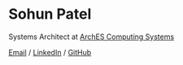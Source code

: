 # Sohun Patel

Systems Architect at [ArchES Computing Systems](https://www.archescomputing.com/) <br>

[Email](mailto:sohunpatel@gmail.com) / [LinkedIn](https://www.linkedin.com/in/sohun-patel) / [GitHub](https://github.com/sohunpatel)

